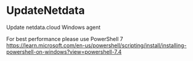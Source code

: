 # UpdateNetdata
Update netdata.cloud Windows agent

For best performance please use PowerShell 7
https://learn.microsoft.com/en-us/powershell/scripting/install/installing-powershell-on-windows?view=powershell-7.4 

